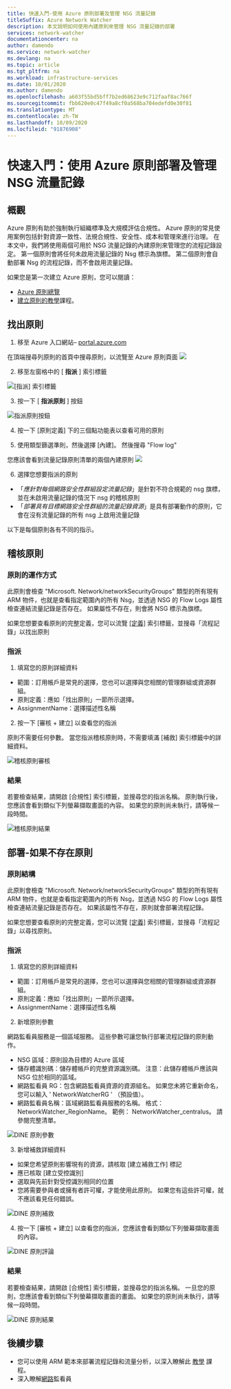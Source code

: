 ```yaml
---
title: 快速入門-使用 Azure 原則部署及管理 NSG 流量記錄
titleSuffix: Azure Network Watcher
description: 本文說明如何使用內建原則來管理 NSG 流量記錄的部署
services: network-watcher
documentationcenter: na
author: damendo
ms.service: network-watcher
ms.devlang: na
ms.topic: article
ms.tgt_pltfrm: na
ms.workload: infrastructure-services
ms.date: 10/01/2020
ms.author: damendo
ms.openlocfilehash: a603f55bd5bff7b2ed68623e9c712faaf8ac766f
ms.sourcegitcommit: fbb620e0c47f49a8cf0a568ba704edefd0e30f81
ms.translationtype: MT
ms.contentlocale: zh-TW
ms.lasthandoff: 10/09/2020
ms.locfileid: "91876908"
---
```

# <a name="quickstart-deploy-and-manage-nsg-flow-logs-using-azure-policy"></a>快速入門：使用 Azure 原則部署及管理 NSG 流量記錄 

## <a name="overview"></a>概觀
Azure 原則有助於強制執行組織標準及大規模評估合規性。 Azure 原則的常見使用案例包括針對資源一致性、法規合規性、安全性、成本和管理來進行治理。 在本文中，我們將使用兩個可用於 NSG 流量記錄的內建原則來管理您的流程記錄設定。 第一個原則會將任何未啟用流量記錄的 Nsg 標示為旗標。 第二個原則會自動部署 Nsg 的流程記錄，而不會啟用流量記錄。 

如果您是第一次建立 Azure 原則，您可以閱讀： 
- [Azure 原則總覽](https://docs.microsoft.com/azure/governance/policy/overview) 
- [建立原則的教學](https://docs.microsoft.com/azure/governance/policy/assign-policy-portal#create-a-policy-assignment)課程。


## <a name="locate-the-policies"></a>找出原則
1. 移至 Azure 入口網站– [portal.azure.com](https://portal.azure.com) 

在頂端搜尋列原則的首頁中搜尋原則，以流覽至 Azure 原則頁面 ![](./media/network-watcher-builtin-policy/1_policy-search.png)

2. 移至左窗格中的 [ **指派** ] 索引標籤

![[指派] 索引標籤](./media/network-watcher-builtin-policy/2_assignments-tab.png)

3. 按一下 [ **指派原則** ] 按鈕 

![指派原則按鈕](./media/network-watcher-builtin-policy/3_assign-policy-button.png)

4. 按一下 [原則定義] 下的三個點功能表以查看可用的原則

5. 使用類型篩選準則，然後選擇 [內建]。 然後搜尋 "Flow log"

您應該會看到流量記錄原則清單的兩個內建原則 ![](./media/network-watcher-builtin-policy/4_filter-for-flow-log-policies.png)

6. 選擇您想要指派的原則

- 「*應針對每個網路安全性群組設定流量記錄*」是針對不符合規範的 nsg 旗標，並在未啟用流量記錄的情況下 nsg 的稽核原則
- 「*部署具有目標網路安全性群組的流量記錄資源*」是具有部署動作的原則，它會在沒有流量記錄的所有 nsg 上啟用流量記錄

以下是每個原則各有不同的指示。  

## <a name="audit-policy"></a>稽核原則 

### <a name="how-the-policy-works"></a>原則的運作方式

此原則會檢查 "Microsoft. Network/networkSecurityGroups" 類型的所有現有 ARM 物件，也就是查看指定範圍內的所有 Nsg，並透過 NSG 的 Flow Logs 屬性檢查連結流量記錄是否存在。 如果屬性不存在，則會將 NSG 標示為旗標。

如果您想要查看原則的完整定義，您可以流覽 [ [定義]](https://ms.portal.azure.com/#blade/Microsoft_Azure_Policy/PolicyMenuBlade/Definitions) 索引標籤，並搜尋「流程記錄」以找出原則

### <a name="assignment"></a>指派

1. 填寫您的原則詳細資料

- 範圍：訂用帳戶是常見的選擇，您也可以選擇與您相關的管理群組或資源群組。  
- 原則定義：應如「找出原則」一節所示選擇。
- AssignmentName：選擇描述性名稱 

2. 按一下 [審核 + 建立] 以查看您的指派

原則不需要任何參數。 當您指派稽核原則時，不需要填滿 [補救] 索引標籤中的詳細資料。  

![稽核原則審核](./media/network-watcher-builtin-policy/5_1_audit-policy-review.png)

### <a name="results"></a>結果

若要檢查結果，請開啟 [合規性] 索引標籤，並搜尋您的指派名稱。
原則執行後，您應該會看到類似下列螢幕擷取畫面的內容。 如果您的原則尚未執行，請等候一段時間。 

![稽核原則結果](./media/network-watcher-builtin-policy/7_1_audit-policy-results.png)

## <a name="deploy-if-not-exists-policy"></a>部署-如果不存在原則 

### <a name="policy-structure"></a>原則結構

此原則會檢查 "Microsoft. Network/networkSecurityGroups" 類型的所有現有 ARM 物件，也就是查看指定範圍內的所有 Nsg，並透過 NSG 的 Flow Logs 屬性檢查連結流量記錄是否存在。 如果該屬性不存在，原則就會部署流程記錄。 

如果您想要查看原則的完整定義，您可以流覽 [ [定義]](https://ms.portal.azure.com/#blade/Microsoft_Azure_Policy/PolicyMenuBlade/Definitions) 索引標籤，並搜尋「流程記錄」以尋找原則。 

### <a name="assignment"></a>指派

1. 填寫您的原則詳細資料

- 範圍：訂用帳戶是常見的選擇，您也可以選擇與您相關的管理群組或資源群組。  
- 原則定義：應如「找出原則」一節所示選擇。
- AssignmentName：選擇描述性名稱 

2. 新增原則參數 

網路監看員服務是一個區域服務。 這些參數可讓您執行部署流程記錄的原則動作。 
- NSG 區域：原則設為目標的 Azure 區域
- 儲存體識別碼：儲存體帳戶的完整資源識別碼。 注意：此儲存體帳戶應該與 NSG 位於相同的區域。 
- 網路監看員 RG：包含網路監看員資源的資源組名。 如果您未將它重新命名，您可以輸入 ' NetworkWatcherRG ' （預設值）。
- 網路監看員名稱：區域網路監看員服務的名稱。 格式： NetworkWatcher_RegionName。 範例： NetworkWatcher_centralus。 請參閱完整清單。

![DINE 原則參數](./media/network-watcher-builtin-policy/5_2_1_dine-policy-details-alt.png)

3. 新增補救詳細資料

- 如果您希望原則影響現有的資源，請核取 [建立補救工作] 標記 
- 應已核取 [建立受控識別]
- 選取與先前針對受控識別相同的位置 
- 您將需要參與者或擁有者許可權，才能使用此原則。 如果您有這些許可權，就不應該看見任何錯誤。

![DINE 原則補救](./media/network-watcher-builtin-policy/5_2_2_dine-remediation.png) 

4. 按一下 [審核 + 建立] 以查看您的指派，您應該會看到類似下列螢幕擷取畫面的內容。

![DINE 原則評論](./media/network-watcher-builtin-policy/5_2_3_dine-review.png) 


### <a name="results"></a>結果

若要檢查結果，請開啟 [合規性] 索引標籤，並搜尋您的指派名稱。
一旦您的原則，您應該會看到類似下列螢幕擷取畫面的畫面。 如果您的原則尚未執行，請等候一段時間。

![DINE 原則結果](./media/network-watcher-builtin-policy/7_2_dine-policy-results.png)  


## <a name="next-steps"></a>後續步驟 

-   您可以使用 ARM 範本來部署流程記錄和流量分析，以深入瞭解此 [教學](https://docs.microsoft.com/azure/network-watcher/quickstart-configure-network-security-group-flow-logs-from-arm-template) 課程。
-   深入瞭解[網路](https://docs.microsoft.com/azure/network-watcher/)監看員
